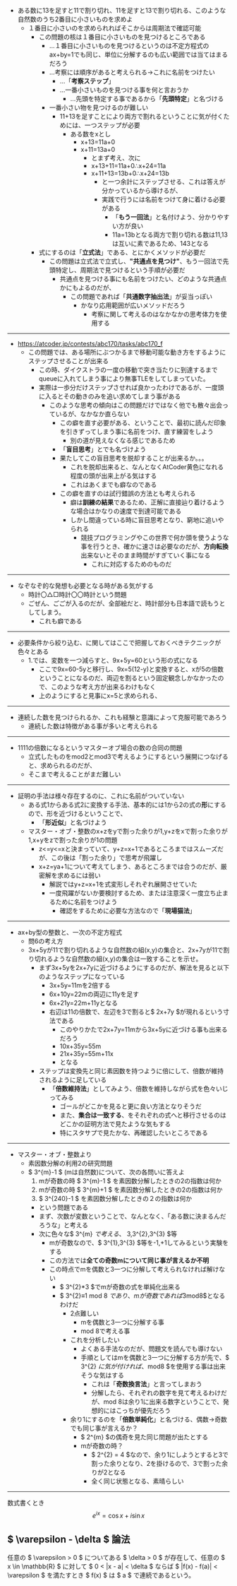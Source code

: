 <script async src="https://cdnjs.cloudflare.com/ajax/libs/mathjax/2.7.0/MathJax.js?config=TeX-AMS_CHTML"></script>
<script type="text/x-mathjax-config">
 MathJax.Hub.Config({
 tex2jax: {
 inlineMath: [["\\(","\\)"] ],
 displayMath: [ ['$$','$$'], ["\\[","\\]"] ]
 }
 });
</script>

- ある数に13を足すと11で割り切れ、11を足すと13で割り切れる、このような自然数のうち2番目に小さいものを求めよ
  - １番目に小さいのを求められればそこからは周期法で確認可能
	- この問題の核は１番目に小さいものを見つけるところである
		- ...１番目に小さいものを見つけるというのは不定方程式のax+by=1でも同じ、単位に分解するのも広い範囲では当てはまるだろう
		- ...考察には順序があると考えられる→これに名前をつけたい
			- ...「**考察ステップ**」
			- ...一番小さいものを見つける事を何と言おうか
				- ...先頭を特定する事であるから「**先頭特定**」と名づける
		- 一番小さい物を見つけるのが難しい
			- 11+13を足すことにより両方で割れるということに気が付くためには、一つステップが必要
				- ある数をxとし
					- x+13=11a+0
					- x+11=13a+0
						- とまず考え、次に
						- x+13+11=11a+0∴x+24=11a
						- x+11+13=13b+0∴x+24=13b
							- と一つ余計にステップさせる、これは答えが分かっているから導けるが、
							- 実践で行うには名前をつけて身に着ける必要がある
								- 「**もう一回法**」と名付けよう、分かりやすい方が良い
								- 11a=13bとなる両方で割り切れる数は11,13は互いに素であるため、143となる
	- 式にするのは「**立式法**」である、とにかくメソッドが必要だ							
		- この問題は立式法で立式し、**"共通点を見つけ"**、もう一回法で先頭特定し、周期法で見つけるという手順が必要だ
			- 共通点を見つける事にも名前をつけたい、どのような共通点かにもよるのだが、
				- この問題であれば「**共通数字抽出法**」が妥当っぽい
					- かなり応用範囲が広いメソッドだろう
						- 考察に関して考えるのはなかなかの思考体力を使用する
---
- https://atcoder.jp/contests/abc170/tasks/abc170_f
  - この問題では、ある場所にぶつかるまで移動可能な動き方をするようにステップさせることが出来る
    - この時、ダイクストラの一度の移動で突き当たりに到達するまでqueueに入れてしまう事により無事TLEをしてしまっていた。
    - 実際は一歩分だけステップさせれば良かったわけであるが、一度頭に入るとその動きのみを追い求めてしまう事がある
      - このような思考の傾向はこの問題だけではなく他でも散々出会っているが、なかなか直らない
        - この癖を直す必要がある、ということで、最初に読んだ印象を引きずってしまう事に名前をつけ、直す練習をしよう
          - 別の道が見えなくなる感じであるため
        - 「**盲目思考**」とでも名づけよう
        - 果たしてこの盲目思考を脱却することが出来るか。。。
          - これを脱却出来ると、なんとなくAtCoder黄色になれる程度の頭が出来上がる気はする
          - これはあくまでも癖なのである
        - この癖を直すのは試行錯誤の方法とも考えられる
          - 癖は**訓練の結果**であるため、正解に直接辿り着けるような場合はかなりの速度で到達可能である
          - しかし間違っている時に盲目思考となり、窮地に追いやられる
			- 競技プログラミングやこの世界で何か頭を使うような事を行うとき、確かに速さは必要なのだが、**方向転換**出来ないとそのまま時間がすぎていく事になる
				- これに対応するためのものだ
	
---
- なぞなぞ的な発想も必要となる時がある気がする
  - 時計〇△□時計〇〇時計という問題
  - ごぜん、ごごが入るのだが、全部絵だと、時計部分も日本語で読もうとしてしまう。
    - これも癖である
		
---
- 必要条件から絞り込む、に関してはここで把握しておくべきテクニックが色々とある
  - 1.では、変数を一つ減らすと、9x+5y=60という形の式になる
    - ここで9x=60-5yと移行し、9x=5(12-y)と変換すると、xが5の倍数ということになるのだ、両辺を割るという固定観念しかなかったので、このような考え方が出来るわけもなく
    - 上のようにすると見事にx=5と求められる、

---
- 連続した数を見つけられるか、これも経験と意識によって克服可能であろう
  - 連続した数は特徴がある事が多いと考えられる

---
- 1111の倍数になるというマスターオブ場合の数の合同の問題
  - 立式したものをmod2とmod3で考えるようにするという展開につなげると、求められるのだが、
  - そこまで考えることがまだ難しい
---
- 証明の手法は様々存在するのに、これに名前がついていない
  - ある式1からある式2に変換する手法、基本的には1から2の式の**形**にするので、形を近づけるということで、
    - 「**形近似**」と名づけよう
  - マスター・オブ・整数のx+zをyで割った余りが1,y+zをxで割った余りが1,x+yをzで割った余りが1の問題
    - z<=y<=xと決まっていて、y+z=x+1であるところまではスムーズだが、この後は「割った余り」で思考が飛躍し
    - x+z=ya+1について考えてしまう、あるところまでは合うのだが、厳密解を求めるには弱い
      - 解説ではy+z=x+1を式変形しそれぞれ展開させていた
      - 一度飛躍がないか要検討するため、または注意深く一度立ち止まるために名前をつけよう
        - 確認をするために必要な方法なので「**現場猫法**」
---
- ax+by型の整数と、一次の不定方程式
  - 問6の考え方
  - 3x+5yが11で割り切れるような自然数の組(x,y)の集合と、2x+7yが11で割り切れるような自然数の組(x,y)の集合は一致することを示せ。
    - まず3x+5yを2x+7yに近づけるようにするのだが、解法を見ると以下のようなステップになっている
      - 3x+5y=11mを2倍する
      - 6x+10y=22mの両辺に11yを足す
      - 6x+21y=22m+11yとなる
      - 右辺は11の倍数で、左辺を3で割ると$ 2x+7y $が現れるという寸法である
       	- このやりかたで2x+7y=11mから3x+5yに近づける事も出来るだろう
        - 10x+35y=55m
        - 21x+35y=55m+11x
        - となる
    - ステップは変換先と同じ素因数を持つように倍にして、倍数が維持されるように足している
      - 「**倍数維持法**」としてみよう、倍数を維持しながら式を色々いじってみる
        - ゴールがどこかを見ると更に良い方法となりそうだ
        - また、**集合は一致する**、をそれぞれの式へと移行させるのはどこかの証明方法で見たような気もする
        - 特にスタサプで見たかな、再確認したいところである

---
- マスター・オブ・整数より
  - 素因数分解の利用2の研究問題
  - $ 3^{m}-1 $ (mは自然数)について、次の各問いに答えよ
    1. mが奇数の時 $ 3^{m}-1 $ を素因数分解したときの2の指数は何か
    1. mが奇数の時 $ 3^{m}+1 $ を素因数分解したときの2の指数は何か
    1. $ 3^{240}-1 $ を素因数分解したときの２の指数は何か
      - という問題である
      - まず、次数が変数ということで、なんとなく、「ある数に決まるんだろうな」と考える
      - 次に色々な$ 3^{m} $で考える、$ 3,3^{2},3^{3} $等
        - mが奇数なので、$ 3^{1},3^{3} $等を-1,+1してみるという実験をする
        - この方法では**全ての奇数mについて同じ事が言えるか不明**
        - この時点でmを偶数と3一つに分解して考えられなければ解けない
          - $ 3^{2}*3 $でmが奇数の式を単純化出来る
          - $ 3^{2}≡1 mod 8 $であり、mが奇数であれば$3mod8$となるわけだ
            - 2点難しい
              - mを偶数と3一つに分解する事
              - mod 8で考える事
            - これを分析したい
              - よくある手法なのだが、問題文を読んでも導けない
              - 手順としてはmを偶数と3一つに分解する方が先で、$ 3^{2} $に気が付ければ、$mod8 $を使用する事は出来そうな気はする
                - これは「**奇数換言法**」と言ってしまおう
                - 分解したら、それぞれの数字を見て考えるわけだが、mod 8は余り1に出来る数字ということで、発想的にはこっちが優先だろう
            - 余り1にするのを「**倍数単純化**」と名づける、偶数→奇数でも同じ事が言えるか？
              - $ 2^{m} $の偶奇を見た同じ問題が出たとする
              - mが奇数の時？
                - $ 2^{2} = 4 $なので、余り1にしようとすると3で割った余りとなり、2を掛けるので、3で割った余りが2となる
                - 全く同じ状態となる、素晴らしい



--- 
数式書くとき
   $$ e^{i x} = \cos{x} + i \sin{x} $$
   ##  $ \varepsilon - \delta $ 論法
任意の $ \varepsilon > 0 $ についてある $ \delta > 0 $ が存在して、任意の $ x \in \mathbb{R} $ に対して $ 0 < |x - a| < \delta $ ならば $ |f(x) - f(a)| < \varepsilon $ を満たすとき $ f(x) $ は $ a $ で連続であるという。